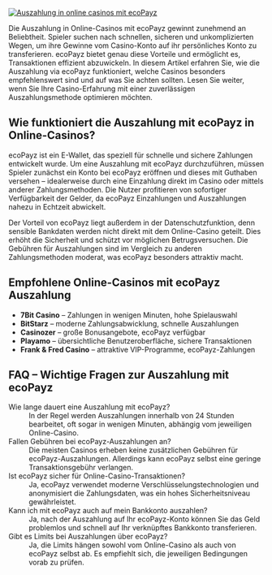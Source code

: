 [![Auszahlung in online casinos mit ecoPayz](https://123-caf.pages.dev/gitsignup.png)](https://vrmoo.ru/Bt82HjjY)

<p>Die Auszahlung in Online-Casinos mit ecoPayz gewinnt zunehmend an Beliebtheit. Spieler suchen nach schnellen, sicheren und unkomplizierten Wegen, um ihre Gewinne vom Casino-Konto auf ihr persönliches Konto zu transferieren. ecoPayz bietet genau diese Vorteile und ermöglicht es, Transaktionen effizient abzuwickeln. In diesem Artikel erfahren Sie, wie die Auszahlung via ecoPayz funktioniert, welche Casinos besonders empfehlenswert sind und auf was Sie achten sollten. Lesen Sie weiter, wenn Sie Ihre Casino-Erfahrung mit einer zuverlässigen Auszahlungsmethode optimieren möchten.</p>  <h2>Wie funktioniert die Auszahlung mit ecoPayz in Online-Casinos?</h2> <p>ecoPayz ist ein E-Wallet, das speziell für schnelle und sichere Zahlungen entwickelt wurde. Um eine Auszahlung mit ecoPayz durchzuführen, müssen Spieler zunächst ein Konto bei ecoPayz eröffnen und dieses mit Guthaben versehen – idealerweise durch eine Einzahlung direkt im Casino oder mittels anderer Zahlungsmethoden. Die Nutzer profitieren von sofortiger Verfügbarkeit der Gelder, da ecoPayz Einzahlungen und Auszahlungen nahezu in Echtzeit abwickelt.</p> <p>Der Vorteil von ecoPayz liegt außerdem in der Datenschutzfunktion, denn sensible Bankdaten werden nicht direkt mit dem Online-Casino geteilt. Dies erhöht die Sicherheit und schützt vor möglichen Betrugsversuchen. Die Gebühren für Auszahlungen sind im Vergleich zu anderen Zahlungsmethoden moderat, was ecoPayz besonders attraktiv macht.</p>  <h2>Empfohlene Online-Casinos mit ecoPayz Auszahlung</h2> <ul>   <li><strong>7Bit Casino</strong> – Zahlungen in wenigen Minuten, hohe Spielauswahl</li>   <li><strong>BitStarz</strong> – moderne Zahlungsabwicklung, schnelle Auszahlungen</li>   <li><strong>Casinozer</strong> – große Bonusangebote, ecoPayz verfügbar</li>   <li><strong>Playamo</strong> – übersichtliche Benutzeroberfläche, sichere Transaktionen</li>   <li><strong>Frank & Fred Casino</strong> – attraktive VIP-Programme, ecoPayz-Zahlungen</li> </ul>  <h2>FAQ – Wichtige Fragen zur Auszahlung mit ecoPayz</h2> <dl>   <dt>Wie lange dauert eine Auszahlung mit ecoPayz?</dt>   <dd>In der Regel werden Auszahlungen innerhalb von 24 Stunden bearbeitet, oft sogar in wenigen Minuten, abhängig vom jeweiligen Online-Casino.</dd>    <dt>Fallen Gebühren bei ecoPayz-Auszahlungen an?</dt>   <dd>Die meisten Casinos erheben keine zusätzlichen Gebühren für ecoPayz-Auszahlungen. Allerdings kann ecoPayz selbst eine geringe Transaktionsgebühr verlangen.</dd>    <dt>Ist ecoPayz sicher für Online-Casino-Transaktionen?</dt>   <dd>Ja, ecoPayz verwendet moderne Verschlüsselungstechnologien und anonymisiert die Zahlungsdaten, was ein hohes Sicherheitsniveau gewährleistet.</dd>    <dt>Kann ich mit ecoPayz auch auf mein Bankkonto auszahlen?</dt>   <dd>Ja, nach der Auszahlung auf Ihr ecoPayz-Konto können Sie das Geld problemlos und schnell auf Ihr verknüpftes Bankkonto transferieren.</dd>    <dt>Gibt es Limits bei Auszahlungen über ecoPayz?</dt>   <dd>Ja, die Limits hängen sowohl vom Online-Casino als auch von ecoPayz selbst ab. Es empfiehlt sich, die jeweiligen Bedingungen vorab zu prüfen.</dd> </dl>